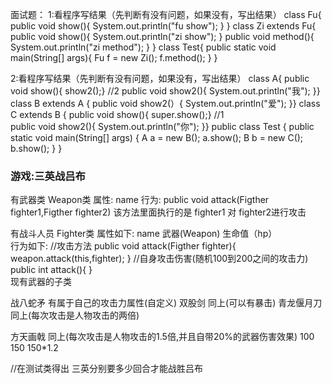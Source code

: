 面试题：
1:看程序写结果（先判断有没有问题，如果没有，写出结果）
class Fu{
	public void show(){
		System.out.println("fu show");
	}
}
class Zi extends Fu{
	public void show(){
		System.out.println("zi show");
	}
	public void method(){
		System.out.println("zi method");
	}
}
class Test{
	public static void main(String[] args){
		Fu f = new Zi();
		f.method();
	}
}

2:看程序写结果（先判断有没有问题，如果没有，写出结果）
class A{
	public void show(){
		show2();} //2 
	public void show2(){
		System.out.println("我");
	}}
class B extends A {
	public void show2(）{
		System.out.println("爱");
	}}
class C extends B {
	public void show(){
		super.show();} //1  
	public void show2(){
		System.out.println("你");
	}}
public class Test {
	public static void main(String[] args) {
		A a = new B();
		a.show();
		B b = new C();
		b.show();
	}
}

### 游戏:三英战吕布
有武器类 Weapon类
    属性:
        name
    行为:
    public void    attack(Figther  fighter1,Figther  fighter2)
       该方法里面执行的是 fighter1 对  fighter2进行攻击

有战斗人员 Fighter类
    属性如下:
        name
        武器(Weapon)
        生命值（hp）   
    行为如下:
            //攻击方法
           public void  attack(Figther  fighter){
                weapon.attack(this,fighter);
            }
            //自身攻击伤害(随机100到200之间的攻击力)
            public int attack(){
            }    
现有武器的子类

战八蛇矛  有属于自己的攻击力属性(自定义)
双股剑    同上(可以有暴击)
青龙偃月刀 同上(每次攻击是人物攻击的两倍)

方天画戟   同上(每次攻击是人物攻击的1.5倍,并且自带20%的武器伤害效果)    100 150   150*1.2

//在测试类得出
三英分别要多少回合才能战胜吕布
















     
        
